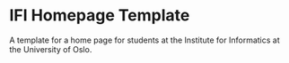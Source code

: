 # IFI Homepage Template

A template for a home page for students at the Institute for Informatics at the University of Oslo.
